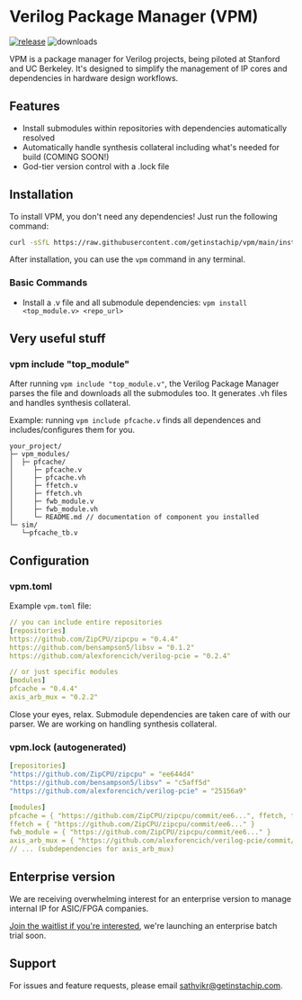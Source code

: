 
# Verilog Package Manager (VPM)
[![release](https://github.com/getinstachip/vpm/actions/workflows/release.yml/badge.svg)](https://github.com/getinstachip/vpm/actions/workflows/release.yml)
![downloads](https://img.shields.io/github/downloads/getinstachip/vpm/total?logo=github&logoColor=white&style=flat-square)

VPM is a package manager for Verilog projects, being piloted at Stanford and UC Berkeley. It's designed to simplify the management of IP cores and dependencies in hardware design workflows.

## Features

- Install submodules within repositories with dependencies automatically resolved
- Automatically handle synthesis collateral including what's needed for build (COMING SOON!)
- God-tier version control with a .lock file

## Installation

To install VPM, you don't need any dependencies! Just run the following command:

```bash
curl -sSfL https://raw.githubusercontent.com/getinstachip/vpm/main/install.sh | sh
```

After installation, you can use the `vpm` command in any terminal.

### Basic Commands

- Install a .v file and all submodule dependencies: `vpm install <top_module.v> <repo_url>`

## Very useful stuff

### vpm include "top_module"
After running `vpm include "top_module.v"`, the Verilog Package Manager parses the file and downloads all the submodules too. It generates .vh files and handles synthesis collateral.

Example: running `vpm include pfcache.v` finds all dependences and includes/configures them for you.
```
your_project/
├─ vpm_modules/
│  ├─ pfcache/
│     ├─ pfcache.v
│     ├─ pfcache.vh
│     ├─ ffetch.v
│     ├─ ffetch.vh
│     ├─ fwb_module.v
│     ├─ fwb_module.vh
│     └─ README.md // documentation of component you installed
└─ sim/
   └─pfcache_tb.v
```

## Configuration

### vpm.toml

Example `vpm.toml` file:

```yaml
// you can include entire repositories
[repositories]
https://github.com/ZipCPU/zipcpu = "0.4.4"
https://github.com/bensampson5/libsv = "0.1.2"
https://github.com/alexforencich/verilog-pcie = "0.2.4"

// or just specific modules
[modules]
pfcache = "0.4.4"
axis_arb_mux = "0.2.2"
```
Close your eyes, relax. Submodule dependencies are taken care of with our parser. We are working on handling synthesis collateral.

### vpm.lock (autogenerated)
```yaml
[repositories]
"https://github.com/ZipCPU/zipcpu" = "ee644d4"
"https://github.com/bensampson5/libsv" = "c5aff5d"
"https://github.com/alexforencich/verilog-pcie" = "25156a9"

[modules]
pfcache = { "https://github.com/ZipCPU/zipcpu/commit/ee6...", ffetch, fwb_module }
ffetch = { "https://github.com/ZipCPU/zipcpu/commit/ee6..." }
fwb_module = { "https://github.com/ZipCPU/zipcpu/commit/ee6..." }
axis_arb_mux = { "https://github.com/alexforencich/verilog-pcie/commit/251...", ... }
// ... (subdependencies for axis_arb_mux) 
```

## Enterprise version

We are receiving overwhelming interest for an enterprise version to manage internal IP for ASIC/FPGA companies.

[Join the waitlist if you're interested](https://www.waitlistr.com/lists/ce1719b7/vpm-enterprise-version-waitlist), we're launching an enterprise batch trial soon.

## Support

For issues and feature requests, please email sathvikr@getinstachip.com.